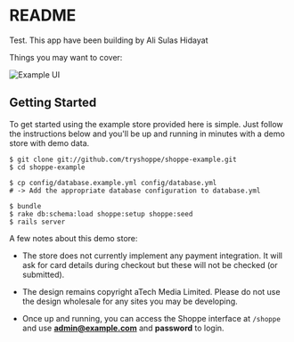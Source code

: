 # README

Test. This app have been building by Ali Sulas Hidayat

Things you may want to cover:

![Example UI](http://s.adamcooke.io/OlRNo.png)


## Getting Started

To get started using the example store provided here is simple. Just follow the instructions
below and you'll be up and running in minutes with a demo store with demo data.

```
$ git clone git://github.com/tryshoppe/shoppe-example.git
$ cd shoppe-example

$ cp config/database.example.yml config/database.yml
# -> Add the appropriate database configuration to database.yml

$ bundle
$ rake db:schema:load shoppe:setup shoppe:seed
$ rails server
```

A few notes about this demo store:

* The store does not currently implement any payment integration. It will ask
  for card details during checkout but these will not be checked (or submitted).

* The design remains copyright aTech Media Limited. Please do not use the design
  wholesale for any sites you may be developing.

* Once up and running, you can access the Shoppe interface at `/shoppe` and use
  **admin@example.com** and **password** to login.
